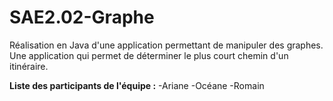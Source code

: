 # SAE2.02-Graphe
Réalisation en Java d'une application permettant de manipuler des graphes. Une application qui permet de déterminer le plus court chemin d'un itinéraire.

**Liste des participants de l'équipe :**
-Ariane
-Océane
-Romain
